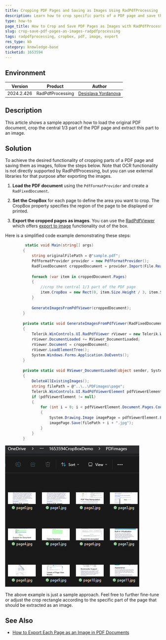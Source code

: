 ```yaml
---
title: Cropping PDF Pages and Saving as Images Using RadPdfProcessing
description: Learn how to crop specific parts of a PDF page and save them as images using the RadPdfProcessing library.
type: how-to
page_title: How to Crop and Save PDF Pages as Images with RadPdfProcessing
slug: crop-save-pdf-pages-as-images-radpdfprocessing
tags: radpdfprocessing, cropbox, pdf, image, export
res_type: kb
category: knowledge-base
ticketid: 1653594
---
```


## Environment

| Version | Product | Author | 
| --- | --- | ---- | 
| 2024.2.426| RadPdfProcessing |[Desislava Yordanova](https://www.telerik.com/blogs/author/desislava-yordanova)| 

## Description

This article shows a sample approach how to load the original PDF document, crop the central 1/3 part of the PDF page and extract this part to an image.

## Solution

To achieve the desired functionality of cropping parts of a PDF page and saving them as images, follow the steps below. Note that OCR functionality is not directly supported by RadPdfProcessing, but you can use external libraries for that purpose after exporting the images.

1. **Load the PDF document** using the `PdfFormatProvider` and create a `RadFixedDocument`.

2. **Set the CropBox** for each page to define the area you want to crop. The CropBox property specifies the region of the page to be displayed or printed.

3. **Export the cropped pages as images**. You can use the [RadPdfViewer](https://docs.telerik.com/devtools/winforms/controls/pdfviewer/overview) which offers [export to image](https://docs.telerik.com/devtools/winforms/controls/pdfviewer/export-to-image) functionality out of the box.

Here is a simplified code example demonstrating these steps:

```csharp
         static void Main(string[] args)
        {
            string originalFilePath = @"sample.pdf";
            PdfFormatProvider provider = new PdfFormatProvider();
            RadFixedDocument croppedDocument = provider.Import(File.ReadAllBytes(originalFilePath));

            foreach (var item in croppedDocument.Pages)
            {
                //crop the central 1/3 part of the PDF page 
                item.CropBox = new Rect(0, item.Size.Height / 3, item.Size.Width, item.Size.Height / 3);
            }

            GenerateImagesFromPdfViewer(croppedDocument); 
        }

        private static void GenerateImagesFromPdfViewer(RadFixedDocument croppedDocument)
        {
            Telerik.WinControls.UI.RadPdfViewer rViewer = new Telerik.WinControls.UI.RadPdfViewer();
            rViewer.DocumentLoaded += RViewer_DocumentLoaded;
            rViewer.Document = croppedDocument;
            rViewer.LoadElementTree();
            System.Windows.Forms.Application.DoEvents();
        }

        private static void RViewer_DocumentLoaded(object sender, System.EventArgs e)
        {
            DeleteAllExistingImages();
            string filePath = @"..\..\PDFimages\page";
            Telerik.WinControls.UI.RadPdfViewerElement pdfViewerElement = sender as Telerik.WinControls.UI.RadPdfViewerElement;
            if (pdfViewerElement != null)
            {
                for (int i = 0; i < pdfViewerElement.Document.Pages.Count; i++)
                {
                    System.Drawing.Image imagePage = pdfViewerElement.ExportPage(i, 1, true, System.Drawing.Imaging.ImageFormat.Jpeg);
                    imagePage.Save(filePath + i + ".jpg");
                }
            }
        }
```
![Pdf CropBox](images/pdf-cropbox.png) 

The above example is just a sample approach. Feel free to further fine-tune or adjust the crop rectangle according to the specific part of the page that should be extracted as an image.

## See Also

- [How to Export Each Page as an Image in PDF Documents](https://docs.telerik.com/devtools/winforms/knowledge-base/pdfviewer-export-page-images-with-no-ui)

